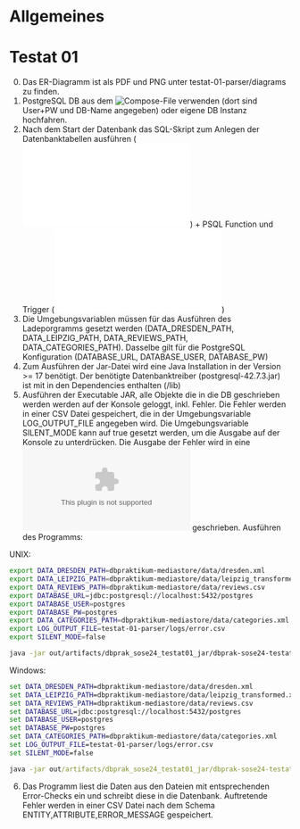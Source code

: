 # Allgemeines

# Testat 01 


0. Das ER-Diagramm ist als PDF und PNG unter testat-01-parser/diagrams zu finden.
1. PostgreSQL DB aus dem ![Compose-File](docker-compose.yaml) verwenden (dort sind User+PW und DB-Name angegeben) oder eigene DB Instanz hochfahren.
2. Nach dem Start der Datenbank das SQL-Skript zum Anlegen der Datenbanktabellen ausführen (![create_tables.sql](sql/create_tables.sql)) + PSQL Function und Trigger (![function_trigger.sql](sql/functions_triggers.sql))
3. Die Umgebungsvariablen müssen für das Ausführen des Ladeporgramms gesetzt werden (DATA_DRESDEN_PATH, DATA_LEIPZIG_PATH, DATA_REVIEWS_PATH, DATA_CATEGORIES_PATH).
  Dasselbe gilt für die PostgreSQL Konfiguration (DATABASE_URL, DATABASE_USER, DATABASE_PW)
4. Zum Ausführen der Jar-Datei wird eine Java Installation in der Version >= 17 benötigt. 
   Der benötigte Datenbanktreiber (postgresql-42.7.3.jar) ist mit in den Dependencies enthalten (/lib)
5. Ausführen der Executable JAR, alle Objekte die in die DB geschrieben werden werden auf der Konsole geloggt, inkl. Fehler.
   Die Fehler werden in einer CSV Datei gespeichert, die in der Umgebungsvariable LOG_OUTPUT_FILE angegeben wird.
   Die Umgebungsvariable SILENT_MODE kann auf true gesetzt werden, um die Ausgabe auf der Konsole zu unterdrücken.
   Die Ausgabe der Fehler wird in eine ![CSV-Logdatei](testat-01-parser/logs/error.csv) geschrieben.
   Ausführen des Programms: 

UNIX: 
```bash 
export DATA_DRESDEN_PATH=dbpraktikum-mediastore/data/dresden.xml
export DATA_LEIPZIG_PATH=dbpraktikum-mediastore/data/leipzig_transformed.xml
export DATA_REVIEWS_PATH=dbpraktikum-mediastore/data/reviews.csv
export DATABASE_URL=jdbc:postgresql://localhost:5432/postgres
export DATABASE_USER=postgres
export DATABASE_PW=postgres
export DATA_CATEGORIES_PATH=dbpraktikum-mediastore/data/categories.xml
export LOG_OUTPUT_FILE=testat-01-parser/logs/error.csv
export SILENT_MODE=false

java -jar out/artifacts/dbprak_sose24_testat01_jar/dbprak-sose24-testat01.jar
```

Windows:
```cmd
set DATA_DRESDEN_PATH=dbpraktikum-mediastore/data/dresden.xml
set DATA_LEIPZIG_PATH=dbpraktikum-mediastore/data/leipzig_transformed.xml
set DATA_REVIEWS_PATH=dbpraktikum-mediastore/data/reviews.csv
set DATABASE_URL=jdbc:postgresql://localhost:5432/postgres
set DATABASE_USER=postgres
set DATABASE_PW=postgres
set DATA_CATEGORIES_PATH=dbpraktikum-mediastore/data/categories.xml
set LOG_OUTPUT_FILE=testat-01-parser/logs/error.csv
set SILENT_MODE=false

java -jar out/artifacts/dbprak_sose24_testat01_jar/dbprak-sose24-testat01.jar
```

6. Das Programm liest die Daten aus den Dateien mit entsprechenden Error-Checks ein und schreibt diese in die Datenbank.
   Auftretende Fehler werden in einer CSV Datei nach dem Schema ENTITY,ATTRIBUTE,ERROR_MESSAGE gespeichert.